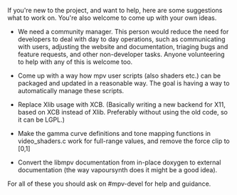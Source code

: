 If you're new to the project, and want to help, here are some suggestions what to work on. You're also welcome to come up with your own ideas.

- We need a community manager. This person would reduce the need for developers to deal with day to day operations, such as communicating with users, adjusting the website and documentation, triaging bugs and feature requests, and other non-developer tasks. Anyone volunteering to help with any of this is welcome too.

- Come up with a way how mpv user scripts (also shaders etc.) can be packaged and updated in a reasonable way. The goal is having a way to automatically manage these scripts.

- Replace Xlib usage with XCB. (Basically writing a new backend for X11, based on XCB instead of Xlib. Preferably without using the old code, so it can be LGPL.)

- Make the gamma curve definitions and tone mapping functions in video_shaders.c work for full-range values, and remove the force clip to [0,1]

- Convert the libmpv documentation from in-place doxygen to external documentation (the way vapoursynth does it might be a good idea).

For all of these you should ask on #mpv-devel for help and guidance.